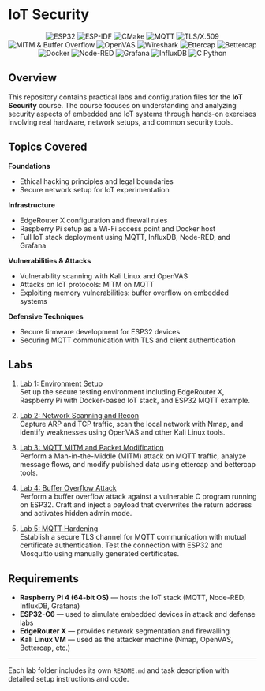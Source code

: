 # IoT Security

<p align="center">
  <img src="https://img.shields.io/badge/Platform-ESP32-blue" alt="ESP32"/>
  <img src="https://img.shields.io/badge/Framework-ESP--IDF-orange" alt="ESP-IDF"/>
  <img src="https://img.shields.io/badge/Build-CMake-informational" alt="CMake"/>
  <img src="https://img.shields.io/badge/Protocol-MQTT-yellow" alt="MQTT"/>
  <img src="https://img.shields.io/badge/Security-TLS%20%2F%20X.509-blue" alt="TLS/X.509"/>
  <img src="https://img.shields.io/badge/Attack-MITM--%26--Buffer%20Overflow-red" alt="MITM & Buffer Overflow"/>
  <img src="https://img.shields.io/badge/Scanner-OpenVAS-lightgrey" alt="OpenVAS"/>
  <img src="https://img.shields.io/badge/Tool-Wireshark-007ACC" alt="Wireshark"/>
  <img src="https://img.shields.io/badge/Tool-Ettercap-green" alt="Ettercap"/>
  <img src="https://img.shields.io/badge/Tool-Bettercap-purple" alt="Bettercap"/>
  <img src="https://img.shields.io/badge/Tool-Docker-blue" alt="Docker"/>
  <img src="https://img.shields.io/badge/Tool-Node--RED-red" alt="Node-RED"/>
  <img src="https://img.shields.io/badge/Monitoring-Grafana-orange" alt="Grafana"/>
  <img src="https://img.shields.io/badge/Database-InfluxDB-lightblue" alt="InfluxDB"/>
  <img src="https://img.shields.io/badge/Language-C%20%7C%20Python-blue" alt="C Python"/>
</p>

## Overview

This repository contains practical labs and configuration files for the **IoT Security** course. The course focuses on understanding and analyzing security aspects of embedded and IoT systems through hands-on exercises involving real hardware, network setups, and common security tools.

## Topics Covered

**Foundations**

- Ethical hacking principles and legal boundaries
- Secure network setup for IoT experimentation

**Infrastructure**

- EdgeRouter X configuration and firewall rules
- Raspberry Pi setup as a Wi-Fi access point and Docker host
- Full IoT stack deployment using MQTT, InfluxDB, Node-RED, and Grafana

**Vulnerabilities & Attacks**

- Vulnerability scanning with Kali Linux and OpenVAS
- Attacks on IoT protocols: MITM on MQTT
- Exploiting memory vulnerabilities: buffer overflow on embedded systems

**Defensive Techniques**

- Secure firmware development for ESP32 devices
- Securing MQTT communication with TLS and client authentication

## Labs

1. [Lab 1: Environment Setup](lab-01-environment-setup/README.md)  
   Set up the secure testing environment including EdgeRouter X, Raspberry Pi with Docker-based IoT stack, and ESP32 MQTT example.

2. [Lab 2: Network Scanning and Recon](lab-02-network-scanning-and-recon/README.md)  
   Capture ARP and TCP traffic, scan the local network with Nmap, and identify weaknesses using OpenVAS and other Kali Linux tools.

3. [Lab 3: MQTT MITM and Packet Modification](lab-03-mqtt-mitm/README.md)  
   Perform a Man-in-the-Middle (MITM) attack on MQTT traffic, analyze message flows, and modify published data using ettercap and bettercap tools.

4. [Lab 4: Buffer Overflow Attack](lab-04-buffer-overflow-attack/README.md)  
   Perform a buffer overflow attack against a vulnerable C program running on ESP32. Craft and inject a payload that overwrites the return address and activates hidden admin mode.

5. [Lab 5: MQTT Hardening](lab-05-mqtt-hardening/README.md)  
   Establish a secure TLS channel for MQTT communication with mutual certificate authentication. Test the connection with ESP32 and Mosquitto using manually generated certificates.

## Requirements

- **Raspberry Pi 4 (64-bit OS)** — hosts the IoT stack (MQTT, Node-RED, InfluxDB, Grafana)
- **ESP32-C6** — used to simulate embedded devices in attack and defense labs
- **EdgeRouter X** — provides network segmentation and firewalling
- **Kali Linux VM** — used as the attacker machine (Nmap, OpenVAS, Bettercap, etc.)

---

Each lab folder includes its own `README.md` and task description with detailed setup instructions and code.
